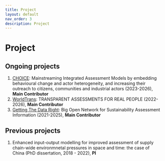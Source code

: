 ```yaml
---
title: Project
layout: default
nav_order: 3
description: Project
---
```

# Project

## Ongoing projects
1. [CHOICE](https://www.climatechoice.eu/): Mainstreaming Integrated Assessment Models by embedding behavioural change and actor heterogeneity, and increasing their outreach to citizens, communities and industrial actors (2023-2026), **Main Contributor**
2. [WorldTrans](https://worldtrans-horizon.eu/): TRANSPARENT ASSESSMENTS FOR REAL PEOPLE (2022-2026), **Main Contributor**
3. [Getting The Data Right](https://bonsai.uno/): Big Open Network for Sustainability Assessment Information (2021-2025), **Main Contributor**

## Previous projects
1. Enhanced input-output modelling for improved assessment of supply chain-wide environmnetal pressures in space and time: the case of China (PhD dissertation, 2018 - 2022), **PI**